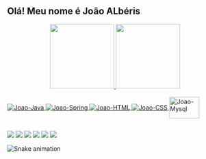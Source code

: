 ## Olá! Meu nome é João ALbéris

<div align="center">
  <a href="https://github.com/joaoalberis">
  <img height="150em" src="https://github-readme-stats.vercel.app/api?username=joaoalberis&show_icons=true&theme=dracula&include_all_commits=true&count_private=true"/>
  <img height="150em" src="https://github-readme-stats.vercel.app/api/top-langs/?username=joaoalberis&layout=compact&langs_count=7&theme=dracula"/>
</div>
<div style="display: inline_block"><br>
  <img align="center" alt="Joao-Java" src="https://img.shields.io/badge/Java-ED8B00?style=for-the-badge&logo=java&logoColor=white" />
  <img align="center" alt="Joao-Spring" src="https://img.shields.io/badge/Spring-6DB33F?style=for-the-badge&logo=spring&logoColor=white" />
  <img align="center" alt="Joao-HTML" src="https://img.shields.io/badge/HTML5-E34F26?style=for-the-badge&logo=html5&logoColor=white">
  <img align="center" alt="Joao-CSS" src="https://img.shields.io/badge/CSS3-1572B6?style=for-the-badge&logo=css3&logoColor=white">
  <img align="center" alt="Joao-Mysql" height="50" width="70" src="https://cdn.jsdelivr.net/gh/devicons/devicon/icons/mysql/mysql-plain-wordmark.svg" />
</div>

  ##

<div> 
  <a href="https://www.youtube.com/channel/UC_-uuuZbY0AAt9CViNzvc-Q" target="_blank"><img src="https://img.shields.io/badge/YouTube-FF0000?style=for-the-badge&logo=youtube&logoColor=white" target="_blank"></a>
  <a href="https://instagram.com/rafaballerini" target="_blank"><img src="https://img.shields.io/badge/-Instagram-%23E4405F?style=for-the-badge&logo=instagram&logoColor=white" target="_blank"></a>
 	<a href="https://www.twitch.tv/rafaballerinii" target="_blank"><img src="https://img.shields.io/badge/Twitch-9146FF?style=for-the-badge&logo=twitch&logoColor=white" target="_blank"></a>
 <a href="https://discord.gg/wagxzStdcR" target="_blank"><img src="https://img.shields.io/badge/Discord-7289DA?style=for-the-badge&logo=discord&logoColor=white" target="_blank"></a> 
  <a href = "mailto:contatorafaballerini@gmail.com"><img src="https://img.shields.io/badge/-Gmail-%23333?style=for-the-badge&logo=gmail&logoColor=white" target="_blank"></a>
  <a href="https://www.linkedin.com/in/rafaella-ballerini-45875016a" target="_blank"><img src="https://img.shields.io/badge/-LinkedIn-%230077B5?style=for-the-badge&logo=linkedin&logoColor=white" target="_blank"></a> 
</div>

![Snake animation](https://github.com/joaoalberis/joaoalberis/blob/output/github-contribution-grid-snake.svg)
